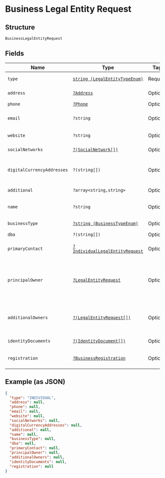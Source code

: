 
# Business Legal Entity Request

## Structure

`BusinessLegalEntityRequest`

## Fields

| Name | Type | Tags | Description | Getter | Setter |
|  --- | --- | --- | --- | --- | --- |
| `type` | [`string (LegalEntityTypeEnum)`](../../doc/models/legal-entity-type-enum.md) | Required | the second description of type parameter | getType(): string | setType(string type): void |
| `address` | [`?Address`](../../doc/models/address.md) | Optional | - | getAddress(): ?Address | setAddress(?Address address): void |
| `phone` | [`?Phone`](../../doc/models/phone.md) | Optional | - | getPhone(): ?Phone | setPhone(?Phone phone): void |
| `email` | `?string` | Optional | The email address.<br>**Constraints**: *Maximum Length*: `512` | getEmail(): ?string | setEmail(?string email): void |
| `website` | `?string` | Optional | **Constraints**: *Maximum Length*: `2048` | getWebsite(): ?string | setWebsite(?string website): void |
| `socialNetworks` | [`?(SocialNetwork[])`](../../doc/models/social-network.md) | Optional | - | getSocialNetworks(): ?array | setSocialNetworks(?array socialNetworks): void |
| `digitalCurrencyAddresses` | `?(string[])` | Optional | - | getDigitalCurrencyAddresses(): ?array | setDigitalCurrencyAddresses(?array digitalCurrencyAddresses): void |
| `additional` | `?array<string,string>` | Optional | - | getAdditional(): ?array | setAdditional(?array additional): void |
| `name` | `?string` | Optional | **Constraints**: *Minimum Length*: `1`, *Maximum Length*: `512` | getName(): ?string | setName(?string name): void |
| `businessType` | [`?string (BusinessTypeEnum)`](../../doc/models/business-type-enum.md) | Optional | - | getBusinessType(): ?string | setBusinessType(?string businessType): void |
| `dba` | `?(string[])` | Optional | Doing Business As | getDba(): ?array | setDba(?array dba): void |
| `primaryContact` | [`?IndividualLegalEntityRequest`](../../doc/models/individual-legal-entity-request.md) | Optional | - | getPrimaryContact(): ?IndividualLegalEntityRequest | setPrimaryContact(?IndividualLegalEntityRequest primaryContact): void |
| `principalOwner` | [`?LegalEntityRequest`](../../doc/models/legal-entity-request.md) | Optional | **Important !** Depending on the value of the `type` parameter, the `LegalEntityRequest` model is extended with either [`IndividualLegalEntityRequest`](../../doc/models/individual-legal-entity-request.md) or [`BusinessLegalEntityRequest`](../../doc/models/business-legal-entity-request.md) | getPrincipalOwner(): ?LegalEntityRequest | setPrincipalOwner(?LegalEntityRequest principalOwner): void |
| `additionalOwners` | [`?(LegalEntityRequest[])`](../../doc/models/legal-entity-request.md) | Optional | An array of any owners with at least 25% ownership of the company, excluding the principal owner responsible for the account. | getAdditionalOwners(): ?array | setAdditionalOwners(?array additionalOwners): void |
| `identityDocuments` | [`?(IdentityDocument[])`](../../doc/models/identity-document.md) | Optional | - | getIdentityDocuments(): ?array | setIdentityDocuments(?array identityDocuments): void |
| `registration` | [`?BusinessRegistration`](../../doc/models/business-registration.md) | Optional | - | getRegistration(): ?BusinessRegistration | setRegistration(?BusinessRegistration registration): void |

## Example (as JSON)

```json
{
  "type": "INDIVIDUAL",
  "address": null,
  "phone": null,
  "email": null,
  "website": null,
  "socialNetworks": null,
  "digitalCurrencyAddresses": null,
  "additional": null,
  "name": null,
  "businessType": null,
  "dba": null,
  "primaryContact": null,
  "principalOwner": null,
  "additionalOwners": null,
  "identityDocuments": null,
  "registration": null
}
```

